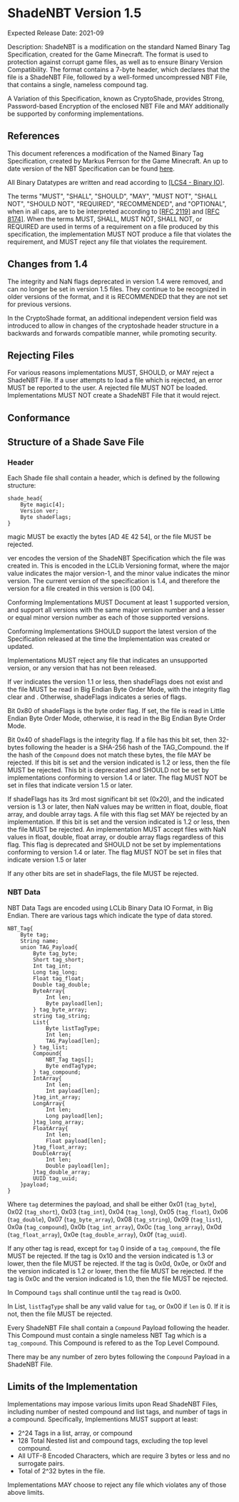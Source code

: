 # ShadeNBT Version 1.5

Expected Release Date: 2021-09

Description: ShadeNBT is a modification on the standard Named Binary Tag Specification, created for the Game Minecraft. 
The format is used to protection against corrupt game files, as well as to ensure Binary Version Compatibility. 
The format contains a 7-byte header, which declares that the file is a ShadeNBT File, followed by a well-formed uncompressed NBT File, that contains a single, nameless compound tag. 

A Variation of this Specification, known as CryptoShade, provides Strong, Password-based Encryption of the enclosed NBT File and MAY additionally be supported by conforming implementations. 


## References
This document references a modification of the Named Binary Tag Specification, created by Markus Perrson for the Game Minecraft. 
An up to date version of the NBT Specification can be found [here](https://wiki.vg/nbt). 

All Binary Datatypes are written and read according to [[LCS4 - Binary IO]](https://lightningcreations.github.io/LCS/publications/LCS4). 

The terms "MUST", "SHALL", "SHOULD", "MAY", "MUST NOT", "SHALL NOT", "SHOULD NOT", "REQUIRED", 
 "RECOMMENDED", and "OPTIONAL", when in all caps, are to be interpreted according to [[RFC 2119]](https://tools.ietf.org/html/rfc2119) and [[RFC 8174]](https://tools.ietf.org/html/rfc8174). 
 When the terms MUST, SHALL, MUST NOT, SHALL NOT, or REQUIRED are used in terms of a requirement on a file produced by this specification, the implementation MUST NOT produce a file that violates the requirement, and MUST reject any file that violates the requirement.

## Changes from 1.4

The integrity and NaN flags deprecated in version 1.4 were removed, and can no longer be set in version 1.5 files. They continue to be recognized in older versions of the format, and it is RECOMMENDED that they are not set for previous versions.

In the CryptoShade format, an additional independent version field was introduced to allow in changes of the cryptoshade header structure in a backwards and forwards compatible manner, while promoting security. 

## Rejecting Files

For various reasons implementations MUST, SHOULD, or MAY reject a ShadeNBT File. 
If a user attempts to load a file which is rejected, an error MUST be reported to the user. A rejected file MUST NOT be loaded. 
Implementations MUST NOT create a ShadeNBT File that it would reject. 

## Conformance

## Structure of a Shade Save File ##

### Header ###

Each Shade file shall contain a header, which is defined by the following structure:

```
shade_head{
	Byte magic[4];
	Version ver;
	Byte shadeFlags;
}
```

magic MUST be exactly the bytes [AD 4E 42 54], or the file MUST be rejected.

ver encodes the version of the ShadeNBT Specification which the file was created in. 
This is encoded in the LCLib Versioning format, where the major value indicates the major version-1, and the minor value indicates the minor version. 
The current version of the specification is 1.4, and therefore the version for a file created in this version is [00 04]. 


Conforming Implementations MUST Document at least 1 supported version, and support all versions with the same major version number and a lesser or equal minor version number as each of those supported versions. 

Conforming Implementations SHOULD support the latest version of the Specification released at the time the Implementation was created or updated. 

Implementations MUST reject any file that indicates an unsupported version, or any version that has not been released. 

If ver indicates the version 1.1 or less, then shadeFlags does not exist and the file MUST be read in Big Endian Byte Order Mode, with the integrity flag clear and . Otherwise, shadeFlags indicates a series of flags. 

Bit 0x80 of shadeFlags is the byte order flag. If set, the file is read in Little Endian Byte Order Mode, otherwise, it is read in the Big Endian Byte Order Mode. 

Bit 0x40 of shadeFlags is the integrity flag. If a file has this bit set, then 32-bytes following the header is a SHA-256 hash of the TAG_Compound. the If the hash of the `Compound` does not match these bytes, the file MAY be rejected. If this bit is set and the version indicated is 1.2 or less, then the file MUST be rejected. This bit is deprecated and SHOULD not be set by implementations conforming to version 1.4 or later. The flag MUST NOT be set in files that indicate version 1.5 or later.

If shadeFlags has its 3rd most significant bit set (0x20), and the indicated version is 1.3 or later, then NaN values may be written in float, double, float array, and double array tags. A file with this flag set MAY be rejected by an implementation.  If this bit is set and the version indicated is 1.2 or less, then the file MUST be rejected. An implementation MUST accept files with NaN values in float, double, float array, or double array flags regardless of this flag. This flag is deprecated and SHOULD not be set by implementations conforming to version 1.4 or later. The flag MUST NOT be set in files that indicate version 1.5 or later

If any other bits are set in shadeFlags, the file MUST be rejected. 


### NBT Data ###

NBT Data Tags are encoded using LCLib Binary Data IO Format, in Big Endian. There are various tags which indicate the type of data stored. 

```
NBT_Tag{
	Byte tag;
	String name;
	union TAG_Payload{
		Byte tag_byte;
		Short tag_short;
		Int tag_int;
		Long tag_long;
		Float tag_float;
		Double tag_double;
		ByteArray{
			Int len;
			Byte payload[len];
		} tag_byte_array;
		string tag_string;
		List{
			Byte listTagType;
			Int len;
			TAG_Payload[len];
		} tag_list;
		Compound{
			NBT_Tag tags[];
			Byte endTagType;
		} tag_compound;
		IntArray{
			Int len;
			Int payload[len];
		}tag_int_array;
		LongArray{
			Int len;
			Long payload[len];
		}tag_long_array;
		FloatArray{
			Int len;
			Float payload[len];
		}tag_float_array;
		DoubleArray{
			Int len;
			Double payload[len];
		}tag_double_array;
		UUID tag_uuid;
	}payload;
}
```

Where `tag` determines the payload, and shall be either 0x01 (`tag_byte`), 0x02 (`tag_short`), 0x03 (`tag_int`), 0x04 (`tag_long`), 0x05 (`tag_float`), 0x06 (`tag_double`), 0x07 (`tag_byte_array`), 0x08 (`tag_string`), 0x09 (`tag_list`), 0x0a (`tag_compound`), 0x0b (`tag_int_array`), 0x0c (`tag_long_array`), 0x0d (`tag_float_array`), 0x0e (`tag_double_array`), 0x0f (`tag_uuid`). 

If any other tag is read, except for `tag` 0 inside of a `tag_compound`, the file MUST be rejected. 
If the tag is 0x10 and the version indicated is 1.3 or lower, then the file MUST be rejected. 
If the tag is 0x0d, 0x0e, or 0x0f and the version indicated is 1.2 or lower, then the file MUST be rejected.
If the tag is 0x0c and the version indicated is 1.0, then the file MUST be rejected.

In Compound `tags` shall continue until the `tag` read is 0x00.

In List, `listTagType` shall be any valid value for `tag`, or 0x00 if `len` is 0. If it is not, then the file MUST be rejected. 

Every ShadeNBT File shall contain a `Compound` Payload following the header. This Compound must contain a single nameless NBT Tag which is a `tag_compound`. This Compound is refered to as the Top Level Compound.

There may be any number of zero bytes following the `Compound` Payload in a ShadeNBT File. 


## Limits of the Implementation ##

Implementations may impose various limits upon Read ShadeNBT Files, including number of nested compound and list tags, and number of tags in a compound. 
Specifically, Implementions MUST support at least:
* 2^24 Tags in a list, array, or compound
* 128 Total Nested list and compound tags, excluding the top level compound. 
* All UTF-8 Encoded Characters, which are require 3 bytes or less and no surrogate pairs. 
* Total of 2^32 bytes in the file. 


Implementations MAY choose to reject any file which violates any of those above limits. 
